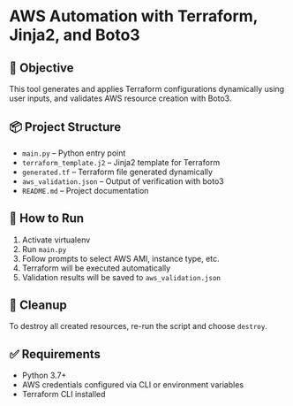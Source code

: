 # AWS Automation with Terraform, Jinja2, and Boto3

## 🎯 Objective
This tool generates and applies Terraform configurations dynamically using user inputs, and validates AWS resource creation with Boto3.

## 📦 Project Structure
- `main.py` – Python entry point
- `terraform_template.j2` – Jinja2 template for Terraform
- `generated.tf` – Terraform file generated dynamically
- `aws_validation.json` – Output of verification with boto3
- `README.md` – Project documentation

## 🚀 How to Run
1. Activate virtualenv
2. Run `main.py`
3. Follow prompts to select AWS AMI, instance type, etc.
4. Terraform will be executed automatically
5. Validation results will be saved to `aws_validation.json`

## 🔁 Cleanup
To destroy all created resources, re-run the script and choose `destroy`.

## ✅ Requirements
- Python 3.7+
- AWS credentials configured via CLI or environment variables
- Terraform CLI installed
